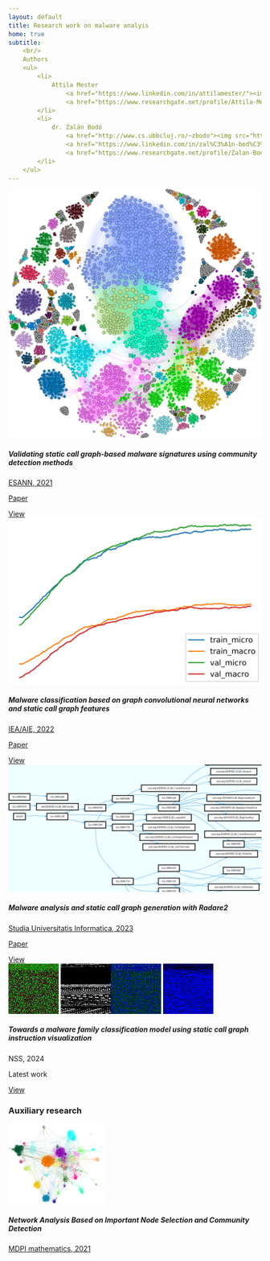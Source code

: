 ```yaml
---
layout: default
title: Research work on malware analyis
home: true
subtitle:
    <br/>
    Authors
    <ul>
        <li>
            Attila Mester 
                <a href="https://www.linkedin.com/in/attilamester/"><img src="https://static.licdn.com/sc/h/akt4ae504epesldzj74dzred8" /></a>
                <a href="https://www.researchgate.net/profile/Attila-Mester-2"><img src="https://c5.rgstatic.net/m/41542880220916/images/favicon/favicon-32x32.png" /></a>
        </li>
        <li>
            dr. Zalán Bodó 
                <a href="http://www.cs.ubbcluj.ro/~zbodo"><img src="https://www.ubbcluj.ro/template/favicon-32x32.png" /></a>                
                <a href="https://www.linkedin.com/in/zal%C3%A1n-bod%C3%B3-66b915b9/"><img src="https://static.licdn.com/sc/h/akt4ae504epesldzj74dzred8" /></a>
                <a href="https://www.researchgate.net/profile/Zalan-Bodo"><img src="https://c5.rgstatic.net/m/41542880220916/images/favicon/favicon-32x32.png" /></a>
        </li>
    </ul>
---
```


<script src="https://code.jquery.com/jquery-3.2.1.min.js"></script>
<script type="text/javascript" src="https://cdn.jsdelivr.net/gh/pcooksey/bibtex-js@1.0.0/src/bibtex_js.min.js"></script>
<!--
<script src="https://cdn.jsdelivr.net/npm/js-image-zoom/js-image-zoom.min.js"></script>
-->

<link rel="stylesheet" href="https://maxcdn.bootstrapcdn.com/bootstrap/4.0.0/css/bootstrap.min.css" integrity="sha384-Gn5384xqQ1aoWXA+058RXPxPg6fy4IWvTNh0E263XmFcJlSAwiGgFAW/dAiS6JXm" crossorigin="anonymous">
<script src="https://maxcdn.bootstrapcdn.com/bootstrap/4.0.0/js/bootstrap.min.js" integrity="sha384-JZR6Spejh4U02d8jOt6vLEHfe/JQGiRRSQQxSfFWpi1MquVdAyjUar5+76PVCmYl" crossorigin="anonymous"></script>

<script src="https://cdnjs.cloudflare.com/ajax/libs/ekko-lightbox/5.3.0/ekko-lightbox.min.js" integrity="sha512-Y2IiVZeaBwXG1wSV7f13plqlmFOx8MdjuHyYFVoYzhyRr3nH/NMDjTBSswijzADdNzMyWNetbLMfOpIPl6Cv9g==" crossorigin="anonymous"></script>
<link rel="stylesheet" href="https://cdnjs.cloudflare.com/ajax/libs/ekko-lightbox/5.3.0/ekko-lightbox.css" integrity="sha512-Velp0ebMKjcd9RiCoaHhLXkR1sFoCCWXNp6w4zj1hfMifYB5441C+sKeBl/T/Ka6NjBiRfBBQRaQq65ekYz3UQ==" crossorigin="anonymous" />

<link rel="stylesheet" href="./style.css" />
<style>
#project_title {
font-size: 2em;
}
#project_subtitle {
font-size: 1.5em;
}

#main_content_wrap > section {
    max-width: 1090px;
}

.card-container {
    display: flex;
    align-items: flex-start;
    flex-wrap: wrap;
}
@media (max-width: 600px) {
    .card-container {
        flex-direction: column;
    }
    .card {
        width: 100% !important;
        margin: 8px 0px !important;
    }
}

.card {
    position: relative;
    width: 250px;
    margin: 8px;
}

.card img {
    box-shadow: none;
    margin: 0;
}

.card .card-title {
    font-weight: bold;
}

.card-highlight {
    position: absolute;
    top: -5px;
    right: -5px;
}

.card-highlight > span {
    background: #9c9cf3;
    color: white;
    padding: 5px 10px;
    border-radius: 5px;
}

</style>

<div class="card-container">

<div class="card">
  <img class="card-img-top" src="./papers/2021_esann/img/teaserfigure.png" alt="Card image cap">
  <div class="card-body">
    <h5 class="card-title">Validating static call graph-based malware signatures using community detection methods</h5>
    <p class="card-text"><a href="https://www.esann.org/esann21programme" target="blank">ESANN, 2021</a></p>
    <p class="card-text"><a href="https://www.esann.org/sites/default/files/proceedings/2021/ES2021-27.pdf" target="blank">Paper</a></p>
    <a href="papers/2021_esann" class="btn btn-primary">View</a>
  </div>
</div>

<div class="card">
  <img class="card-img-top" src="./papers/2022_ieaaie/img/GCN-LSH.png" alt="Card image cap">
  <div class="card-body">
    <h5 class="card-title">Malware classification based on graph convolutional neural networks and static call graph features</h5>
    <p class="card-text"><a href="https://ieaaie2022.wordpress.com/" target="blank">IEA/AIE, 2022</a></p>
    <p class="card-text"><a href="https://link.springer.com/chapter/10.1007/978-3-031-08530-7_45">Paper</a></p>
    <a href="papers/2022_ieaaie" class="btn btn-primary">View</a>
  </div>
</div>

<div class="card">
  <img class="card-img-top" src="./papers/2022_studia/img/r2.png" alt="Card image cap">
  <div class="card-body">
    <h5 class="card-title">Malware analysis and static call graph generation with Radare2</h5>
    <p class="card-text">
        <a href="https://www.cs.ubbcluj.ro/~studia-i/journal/journal/article/view/85" target="blank">
        Studia Universitatis Informatica, 2023
        </a>
    </p>
    <p class="card-text"><a href="https://www.cs.ubbcluj.ro/~studia-i/journal/journal/article/view/85/85">Paper</a></p>
    <a href="papers/2022_studia" class="btn btn-primary">View</a>
  </div>
</div>

<div class="card">
<div style="display: flex">
<div>
  <img class="card-img-top" src="./papers/2024_nss/img/ainslot.png" alt="Card image cap">
  <img class="card-img-top" src="./papers/2024_nss/img/ainslot_gray.png" alt="Card image cap">
</div>
<div>
  <img class="card-img-top" src="./papers/2024_nss/img/ainslot_pe1.png" alt="Card image cap">
  <img class="card-img-top" src="./papers/2024_nss/img/ainslot_pe2.png" alt="Card image cap">
</div>
</div>

  <div class="card-body">
    <h5 class="card-title">Towards a malware family classification model
using static call graph instruction visualization</h5>
    <p class="card-text">NSS, 2024</p>
    <p class="card-highlight">
        <span>Latest work</span>
    </p>
    <a href="papers/2024_nss" class="btn btn-primary">View</a>
  </div>
</div>

</div>


<h3>Auxiliary research</h3>

<div class="card-container">


<div class="card">
  <img class="card-img-top" src="./papers/2021_mdpi/img/fb-pol-louvain.png" alt="Card image cap" height="160">
  <div class="card-body">
    <h5 class="card-title">Network Analysis Based on Important Node Selection and Community Detection</h5>
    <p class="card-text">
        <a href="https://www.mdpi.com/2227-7390/9/18/2294" target="blank">
        MDPI mathematics, 2021
        </a>
    </p>
  </div>
</div>


</div>
